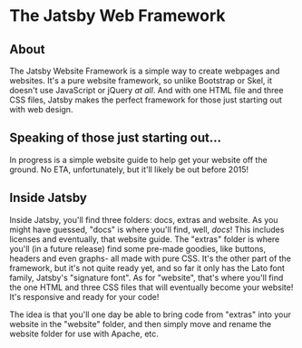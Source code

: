 The Jatsby Web Framework
========================

About
------
The Jatsby Website Framework is a simple way to create webpages and websites. It's a pure website framework, so unlike Bootstrap or Skel, it doesn't use JavaScript or jQuery *at all*. And with one HTML file and three CSS files, Jatsby makes the perfect framework for those just starting out with web design.

Speaking of those just starting out...
--------------------------------------
In progress is a simple website guide to help get your website off the ground. No ETA, unfortunately, but it'll likely be out before 2015!

Inside Jatsby
-------------
Inside Jatsby, you'll find three folders: docs, extras and website. As you might have guessed, "docs" is where you'll find, well, *docs*! This includes licenses and eventually, that website guide. The "extras" folder is where you'll (in a future release) find some pre-made goodies, like buttons, headers and even graphs- all made with pure CSS. It's the other part of the framework, but it's not quite ready yet, and so far it only has the Lato font family, Jatsby's "signature font". As for "website", that's where you'll find the one HTML and three CSS files that will eventually become your website! It's responsive and ready for your code!

The idea is that you'll one day be able to bring code from "extras" into your website in the "website" folder, and then simply move and rename the website folder for use with Apache, etc.
